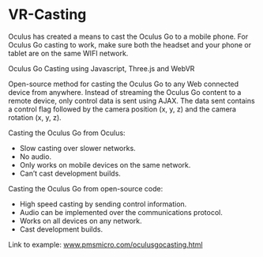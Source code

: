 # VR-Casting

Oculus has created a means to cast the Oculus Go to a mobile phone. For Oculus Go casting to work, make sure both the headset and your phone or tablet are on the same WIFI network. 

Oculus Go Casting using Javascript, Three.js and WebVR

Open-source method for casting the Oculus Go to any Web connected device from anywhere. Instead of streaming the Oculus Go content to a remote device, only control data is sent using AJAX. The data sent contains a control flag followed by the camera position (x, y, z) and the camera rotation (x, y, z).

Casting the Oculus Go from Oculus:
* Slow casting over slower networks.
* No audio. 
* Only works on mobile devices on the same network.
* Can’t cast development builds.

Casting the Oculus Go from open-source code:
* High speed casting by sending control information.
* Audio can be implemented over the communications protocol.
* Works on all devices on any network.
* Cast development builds.

Link to example: www.pmsmicro.com/oculusgocasting.html
